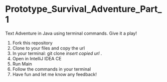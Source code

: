 # Prototype_Survival_Adventure_Part_1
Text Adventure in Java using terminal commands. Give it a play!

1. Fork this repository 
2. Clone to your files and copy the url
3. In your terminal: git clone *insert copied url* .
4. Open in IntelliJ IDEA CE 
5. Run Main 
6. Follow the commands in your terminal
7. Have fun and let me know any feedback!


